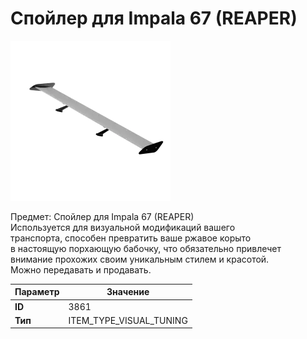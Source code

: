 # Спойлер для Impala 67 (REAPER)

![Item Image](../img/3861.webp?raw=true)

Предмет: Спойлер для Impala 67 (REAPER)<br>Используется для визуальной модификаций вашего<br>транспорта, способен превратить ваше ржавое корыто<br>в настоящую порхающую бабочку, что обязательно привлечет<br>внимание прохожих своим уникальным стилем и красотой.<br>Можно передавать и продавать.


| Параметр | Значение |
|----------|----------|
| **ID** | 3861 |
| **Тип** | ITEM_TYPE_VISUAL_TUNING |

